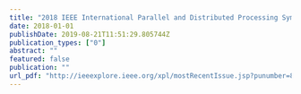 ```yaml
---
title: "2018 IEEE International Parallel and Distributed Processing Symposium Workshops, IPDPS Workshops 2018, Vancouver, BC, Canada, May 21-25, 2018"
date: 2018-01-01
publishDate: 2019-08-21T11:51:29.805744Z
publication_types: ["0"]
abstract: ""
featured: false
publication: ""
url_pdf: "http://ieeexplore.ieee.org/xpl/mostRecentIssue.jsp?punumber=8424927"
---
```


